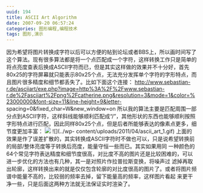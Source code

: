 ```yaml
---
uuid: 194
title: ASCII Art Algorithm
date: 2007-09-20 06:57:24
categories: 图形编程,编程技术
tags: 图形,演示
---
```

因为希望将图片转换成字符以后可以方便的帖到论坛或者BBS上，所以画时间写了这个算法。现有很多算法都是将一个点匹配成一个字符，这样转换工作只是简单的将点亮度查表后换成ASCII字符而已，但是其实这样做的效果并不十分好，首先80x25的字符屏幕就只能表示80x25个点，无法充分发挥单个字符的字形特点，而且图片很多精度和细节都丢失了。比如下面这个连接：
http://www.sebastian-r.de/asciiart/exe.php?image=http%3A%2F%2Fwww.sebastian-r.de%2Fasciiart%2Fpng%2Fcatherine.png&resolution=3&mode=1&color=%23000000&font-size=11&line-height=9&letter-
spacing=0&fixed_char=W&new_window=on 所以我的算法主要是匹配周围一部分点到ASCII字符，这样斜线能够顺利匹配成“/”，其他形状的东西也能够顺利按照字形特点进行匹配，因此同样80x25个点，但是后者所能够表达的像素点更多，细节度更加丰富： ![](../wp-content/uploads/2011/04/ascii_art_2.jpg) ![](../wp-
content/uploads/2011/04/ascii_art_1.gif) 上面的效果是作了误差扩散的，其实转换成ASCII字符时不做也可以，只是说希望转换前的局部/整体亮度等于转换后亮度，能量守恒一些而已。其实如果用同 一种颜色的64个常见字符表达精度和细节度很高，对比度不高的图片还是比较困难的，可以进一步优化的方法也有几种，其一是对照片作拉普拉斯变换，将噪声过
滤掉再取出轮廓，这样转换出来的就是仅仅包含轮廓的对比度很高的图片了。或者将图片频谱中能量不高的，比较弱的频率去掉，留下能量高的频率，这样图片看起 来更干净一些，只是后面这两种方法就无法保证实时渲染了。

